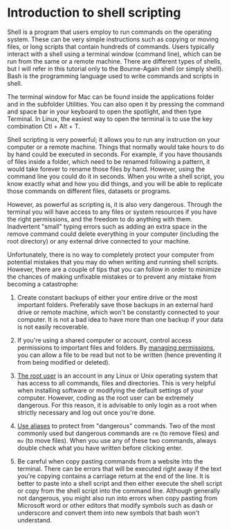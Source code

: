 # Introduction to shell scripting

Shell is a program that users employ to run commands on the operating system. These can be very simple instructions such as copying or moving files, or long scripts that contain hundreds of commands. Users typically interact with a shell using a terminal window (command line), which can be run from the same or a remote machine. There are different types of shells, but I will refer in this tutorial only to the Bourne-Again shell (or simply shell). Bash is the programming language used to write commands and scripts in shell.

The terminal window for Mac can be found inside the applications folder and in the subfolder Utilities. You can also open it by pressing the command and space bar in your keyboard to open the spotlight, and then type Terminal. In Linux, the easiest way to open the terminal is to use the key combination Ctl + Alt + T.

Shell scripting is very powerful; it allows you to run any instruction on your computer or a remote machine. Things that normally would take hours to do by hand could be executed in seconds. For example, if you have thousands of files inside a folder, which need to be renamed following a pattern, it would take forever to rename those files by hand. However, using the command line you could do it in seconds. When you write a shell script, you know exactly what and how you did things, and you will be able to replicate those commands on different files, datasets or programs.

However, as powerful as scripting is, it is also very dangerous. Through the terminal you will have access to any files or system resources if you have the right permissions, and the freedom to do anything with them. Inadvertent "small" typing errors such as adding an extra space in the remove command could delete everything in your computer (including the root directory) or any external drive connected to your machine.

Unfortunately, there is no way to completely protect your computer from potential mistakes that you may do when writing and running shell scripts. However, there are a couple of tips that you can follow in order to minimize the chances of making unfixable mistakes or to prevent any mistake from becoming a catastrophe:

1. Create constant backups of either your entire drive or the most important folders. Preferably save those backups in an external hard drive or remote machine, which won't be constantly connected to your computer. It is not a bad idea to have more than one backup if your data is not easily recoverable.

2. If you're using a shared computer or account, control access permissions to important files and folders. By [managing permissions](permissions.md), you can allow a file to be read but not to be written (hence preventing it from being modified or deleted).

3. [The root user](permissions.md) is an account in any Linux or Unix operating system that has access to all commands, files and directories. This is very helpful when installing software or modifying the default settings of your computer. However, coding as the root user can be extremely dangerous. For this reason, it is advisable to only login as a root when strictly necessary and log out once you're done.

4. [Use aliases](aliases.md) to protect from "dangerous" commands. Two of the most commonly used but dangerous commands are `rm` (to remove files) and `mv` (to move files). When you use any of these two commands, always double check what you have written before clicking enter.

5. Be careful when copy pasting commands from a website into the terminal. There can be errors that will be executed right away if the text you're copying contains a carriage return at the end of the line. It is better to paste into a shell script and then either execute the shell script or copy from the shell script into the command line. Although generally not dangerous, you might also run into errors when copy pasting from Microsoft word or other editors that modify symbols such as dash or underscore and convert them into new symbols that bash won't understand.
